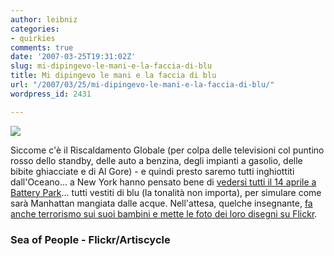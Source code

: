 ```yaml
---
author: leibniz
categories:
- quirkies
comments: true
date: '2007-03-25T19:31:02Z'
slug: mi-dipingevo-le-mani-e-la-faccia-di-blu
title: Mi dipingevo le mani e la faccia di blu
url: "/2007/03/25/mi-dipingevo-le-mani-e-la-faccia-di-blu/"
wordpress_id: 2431

---
```

![](https://www.leibniz-blogs.it/gallery/nyflood.png)


Siccome c'è il Riscaldamento Globale (per colpa delle televisioni col puntino rosso dello standby, delle auto a benzina, degli impianti a gasolio, delle bibite ghiacciate e di Al Gore) - e quindi presto saremo tutti inghiottiti dall'Oceano... a New York hanno pensato bene di [vedersi tutti il 14 aprile a Battery Park](https://seaofpeople.org/?page_id=2)... tutti vestiti di blu (la tonalità non importa), per simulare come sarà Manhattan mangiata dalle acque. Nell'attesa, quelche insegnante, [fa anche terrorismo sui suoi bambini e mette le foto dei loro disegni su Flickr](https://www.flickr.com/photos/therisingtide).


### Sea of People - Flickr/Artiscycle
